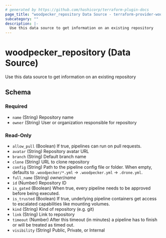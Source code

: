 ```yaml
---
# generated by https://github.com/hashicorp/terraform-plugin-docs
page_title: "woodpecker_repository Data Source - terraform-provider-woodpecker"
subcategory: ""
description: |-
  Use this data source to get information on an existing repository
---
```


# woodpecker_repository (Data Source)

Use this data source to get information on an existing repository



<!-- schema generated by tfplugindocs -->
## Schema

### Required

- `name` (String) Repository name
- `owner` (String) User or organization responsible for repository

### Read-Only

- `allow_pull` (Boolean) If true, pipelines can run on pull requests.
- `avatar` (String) Repository avatar URL
- `branch` (String) Default branch name
- `clone` (String) URL to clone repository
- `config` (String) Path to the pipeline config file or folder. When empty, defaults to `.woodpecker/*.yml` -> `.woodpecker.yml` -> `.drone.yml`.
- `full_name` (String) *owner*/*name*
- `id` (Number) Repository ID
- `is_gated` (Boolean) When true, every pipeline needs to be approved before being executed.
- `is_trusted` (Boolean) If true, underlying pipeline containers get access to escalated capabilities like mounting volumes.
- `kind` (String) Kind of repository (e.g. git)
- `link` (String) Link to repository
- `timeout` (Number) After this timeout (in minutes) a pipeline has to finish or will be treated as timed out.
- `visibility` (String) Public, Private, or Internal


